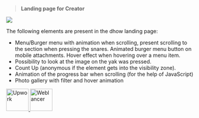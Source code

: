 > **Landing page for Creator**

![](https://github.com/Plupiks/Landing-Page-Creator-2/blob/faa66cdcbc9f9f13df97f6a643cb3053b4690942/img/creator2.jpg)


The following elements are present in the dhow landing page:
- Menu/Burger menu with animation when scrolling, present scrolling to the section when pressing the snares. Animated burger menu button on mobile attachments. Hover effect when hovering over a menu item.
- Possibility to look at the image on the yak was pressed.
- Count Up (anonymous if the element gets into the visibility zone).
- Animation of the progress bar when scrolling (for the help of JavaScript)
- Photo gallery with filter and hover animation

<div id="portfolio" align="left">
  <a href="https://www.upwork.com/freelancers/~0175a1803535823693">
    <img src="https://github.com/Plupiks/Landing-Page-Creator-2/blob/main/img/upwork-1.svg" alt="Upwork" width="60" height="60"/>
  </a>
   <a href="https://www.weblancer.net/users/VasylykivV/">
    <img src="https://github.com/Plupiks/Landing-Page-Creator-2/blob/main/img/weblancer.png" alt="Weblancer" width="60" height="60"/>
  </a>
</div>
